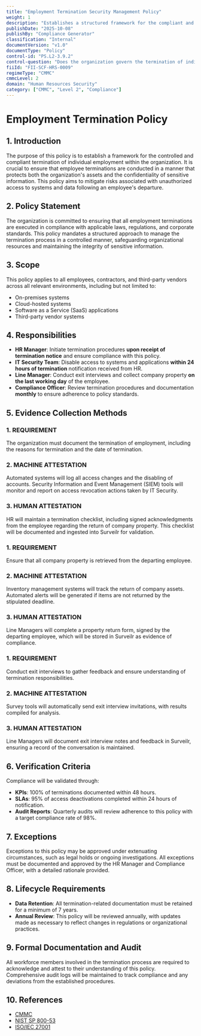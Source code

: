 ```yaml
---
title: "Employment Termination Security Management Policy"
weight: 1
description: "Establishes a structured framework for the compliant and secure termination of employment, safeguarding organizational assets and sensitive information."
publishDate: "2025-10-08"
publishBy: "Compliance Generator"
classification: "Internal"
documentVersion: "v1.0"
documentType: "Policy"
control-id: "PS.L2-3.9.2"
control-question: "Does the organization govern the termination of individual employment?"
fiiId: "FII-SCF-HRS-0009"
regimeType: "CMMC"
cmmcLevel: 2
domain: "Human Resources Security"
category: ["CMMC", "Level 2", "Compliance"]
---
```


# Employment Termination Policy

## 1. Introduction
The purpose of this policy is to establish a framework for the controlled and compliant termination of individual employment within the organization. It is crucial to ensure that employee terminations are conducted in a manner that protects both the organization's assets and the confidentiality of sensitive information. This policy aims to mitigate risks associated with unauthorized access to systems and data following an employee's departure.

## 2. Policy Statement
The organization is committed to ensuring that all employment terminations are executed in compliance with applicable laws, regulations, and corporate standards. This policy mandates a structured approach to manage the termination process in a controlled manner, safeguarding organizational resources and maintaining the integrity of sensitive information.

## 3. Scope
This policy applies to all employees, contractors, and third-party vendors across all relevant environments, including but not limited to:
- On-premises systems
- Cloud-hosted systems
- Software as a Service (SaaS) applications
- Third-party vendor systems

## 4. Responsibilities
- **HR Manager**: Initiate termination procedures **upon receipt of termination notice** and ensure compliance with this policy.
- **IT Security Team**: Disable access to systems and applications **within 24 hours of termination** notification received from HR.
- **Line Manager**: Conduct exit interviews and collect company property **on the last working day** of the employee.
- **Compliance Officer**: Review termination procedures and documentation **monthly** to ensure adherence to policy standards.

## 5. Evidence Collection Methods

### 1. REQUIREMENT
The organization must document the termination of employment, including the reasons for termination and the date of termination.

### 2. MACHINE ATTESTATION
Automated systems will log all access changes and the disabling of accounts. Security Information and Event Management (SIEM) tools will monitor and report on access revocation actions taken by IT Security.

### 3. HUMAN ATTESTATION
HR will maintain a termination checklist, including signed acknowledgments from the employee regarding the return of company property. This checklist will be documented and ingested into Surveilr for validation.

### 1. REQUIREMENT
Ensure that all company property is retrieved from the departing employee.

### 2. MACHINE ATTESTATION
Inventory management systems will track the return of company assets. Automated alerts will be generated if items are not returned by the stipulated deadline.

### 3. HUMAN ATTESTATION
Line Managers will complete a property return form, signed by the departing employee, which will be stored in Surveilr as evidence of compliance.

### 1. REQUIREMENT
Conduct exit interviews to gather feedback and ensure understanding of termination responsibilities.

### 2. MACHINE ATTESTATION
Survey tools will automatically send exit interview invitations, with results compiled for analysis.

### 3. HUMAN ATTESTATION
Line Managers will document exit interview notes and feedback in Surveilr, ensuring a record of the conversation is maintained.

## 6. Verification Criteria
Compliance will be validated through:
- **KPIs**: 100% of terminations documented within 48 hours.
- **SLAs**: 95% of access deactivations completed within 24 hours of notification.
- **Audit Reports**: Quarterly audits will review adherence to this policy with a target compliance rate of 98%.

## 7. Exceptions
Exceptions to this policy may be approved under extenuating circumstances, such as legal holds or ongoing investigations. All exceptions must be documented and approved by the HR Manager and Compliance Officer, with a detailed rationale provided.

## 8. Lifecycle Requirements
- **Data Retention**: All termination-related documentation must be retained for a minimum of 7 years.
- **Annual Review**: This policy will be reviewed annually, with updates made as necessary to reflect changes in regulations or organizational practices.

## 9. Formal Documentation and Audit
All workforce members involved in the termination process are required to acknowledge and attest to their understanding of this policy. Comprehensive audit logs will be maintained to track compliance and any deviations from the established procedures.

## 10. References
- [CMMC](https://www.acq.osd.mil/cmmc/)
- [NIST SP 800-53](https://csrc.nist.gov/publications/detail/sp/800-53/rev-5/final)
- [ISO/IEC 27001](https://www.iso.org/isoiec-27001-information-security.html)